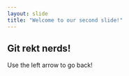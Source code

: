```yaml
---
layout: slide
title: "Welcome to our second slide!"
---
```

## Git rekt nerds!
Use the left arrow to go back!


